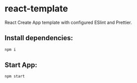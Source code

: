 # react-template

React Create App template with configured ESlint and Prettier.

## Install dependencies:

```sh
npm i
```

## Start App:

```sh
npm start
```
